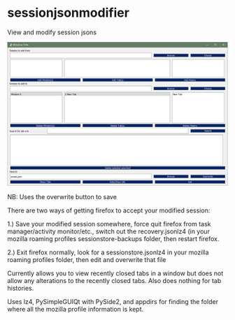 # sessionjsonmodifier
View and modify session jsons

![preview](sessionjson.PNG)

NB: Uses the overwrite button to save

There are two ways of getting firefox to accept your modified session:

1.) Save your modified session somewhere, force quit firefox from task manager/activity monitor/etc., switch out the recovery.jsonlz4 (in your mozilla roaming profiles sessionstore-backups folder, then restart firefox.

2.) Exit firefox normally, look for a sessionstore.jsonlz4 in your mozilla roaming profiles folder, then edit and overwrite that file

Currently allows you to view recently closed tabs in a window but does not allow any alterations to the recently closed tabs. Also does nothing for tab histories.

Uses lz4, PySimpleGUIQt with PySide2, and appdirs for finding the folder where all the mozilla profile information is kept.

